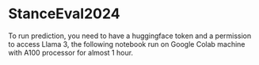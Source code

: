 # StanceEval2024
To run prediction, you need to have a huggingface token and a permission to access Llama 3, the following notebook run on Google Colab machine with A100 processor for almost 1 hour.
